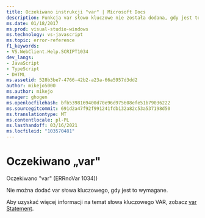 ```yaml
---
title: Oczekiwano instrukcji "var" | Microsoft Docs
description: Funkcja var słowo kluczowe nie została dodana, gdy jest to wymagane.
ms.date: 01/18/2017
ms.prod: visual-studio-windows
ms.technology: vs-javascript
ms.topic: error-reference
f1_keywords:
- VS.WebClient.Help.SCRIPT1034
dev_langs:
- JavaScript
- TypeScript
- DHTML
ms.assetid: 528b3be7-4766-42b2-a23a-66a5957d3dd2
author: mikejo5000
ms.author: mikejo
manager: ghogen
ms.openlocfilehash: bfb5398169400d70e96d975608efe51b79036222
ms.sourcegitcommit: 691d2a47f92f991241fdb132a82c53a537198d50
ms.translationtype: MT
ms.contentlocale: pl-PL
ms.lasthandoff: 03/16/2021
ms.locfileid: "103570481"
---
```

# <a name="expected-var"></a>Oczekiwano „var"
Oczekiwano "var" (ERRnoVar 1034))  
  
 Nie można dodać var słowa kluczowego, gdy jest to wymagane.  
  
 Aby uzyskać więcej informacji na temat słowa kluczowego VAR, zobacz [var Statement](https://developer.mozilla.org/docs/Web/JavaScript/Reference/Statements/var).
